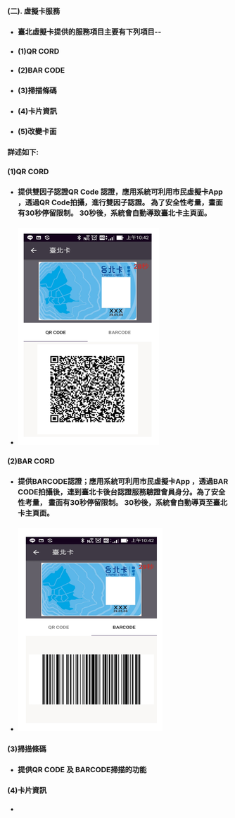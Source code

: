 ### \(二\). 虛擬卡服務

* ### 臺北虛擬卡提供的服務項目主要有下列項目--
* ### \(1\)QR CORD
* ### \(2\)BAR CODE
* ### \(3\)掃描條碼
* ### \(4\)卡片資訊
* ### \(5\)改變卡面

### 詳述如下:

### \(1\)QR CORD

* ### 提供雙因子認證QR Code 認證，應用系統可利用市民虛擬卡App ，透過QR Code拍攝，進行雙因子認證。 為了安全性考量，畫面有30秒停留限制。 30秒後，系統會自動導致臺北卡主頁面。
* ### ![](/assets/VCqrcode.png)

### \(2\)BAR CORD

* ### 提供BARCODE認證；應用系統可利用市民虛擬卡App ，透過BAR CODE拍攝後，連到臺北卡後台認證服務驗證會員身分。為了安全性考量， 畫面有30秒停留限制。 30秒後，系統會自動導頁至臺北卡主頁面。
* ### ![](/assets/VC08-barcode.png)

### \(3\)掃描條碼

* ### 提供QR CODE 及 BARCODE掃描的功能

### \(4\)卡片資訊

* ### 



